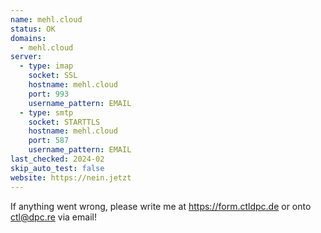 ```yaml
---
name: mehl.cloud
status: OK
domains: 
  - mehl.cloud
server:
  - type: imap
    socket: SSL
    hostname: mehl.cloud
    port: 993
    username_pattern: EMAIL
  - type: smtp
    socket: STARTTLS
    hostname: mehl.cloud
    port: 587
    username_pattern: EMAIL
last_checked: 2024-02
skip_auto_test: false
website: https://nein.jetzt
---
```

If anything went wrong, please write me at https://form.ctldpc.de or onto ctl@dpc.re via email!
